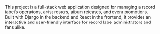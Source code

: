 This project is a full-stack web application designed for managing a record label's operations, artist rosters, album releases, and event promotions. Built with Django in the backend and React in the frontend, it provides an interactive and user-friendly interface for record label administrators and fans alike.